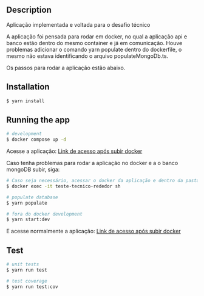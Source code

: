 ## Description

Aplicação implementada e voltada para o desafio técnico

A aplicação foi pensada para rodar em docker, no qual a aplicação api e banco estão dentro do mesmo container e já em comunicação.
Houve problemas adicionar o comando yarn populate dentro do dockerfile, o mesmo não estava identificando o arquivo populateMongoDb.ts.

Os passos para rodar a aplicação estão abaixo.


## Installation

```bash
$ yarn install
```

## Running the app

```bash
# development
$ docker compose up -d
```
Acesse a aplicação: [Link de acesso após subir docker](http://127.0.0.1:3000/doc)

Caso tenha problemas para rodar a aplicação no docker e a o banco mongoDB subir, siga:

```bash
# Caso seja necessário, acessar o docker da aplicação e dentro da pasta raiz rodar o comando a seguir:
$ docker exec -it teste-tecnico-rededor sh

# populate database
$ yarn populate

# fora do docker development
$ yarn start:dev
```
E acesse normalmente a aplicação: [Link de acesso após subir docker](http://127.0.0.1:3000/doc)

## Test

```bash
# unit tests
$ yarn run test

# test coverage
$ yarn run test:cov
```
